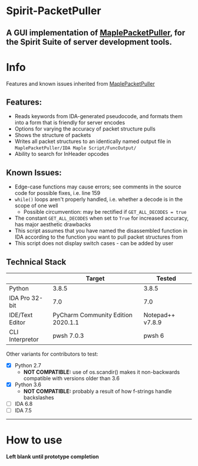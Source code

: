 # Spirit-PacketPuller
**A GUI implementation of [MaplePacketPuller](https://github.com/Bratah123/MaplePacketPuller), for the Spirit Suite of server development tools.**
---
# Info

Features and known issues inherited from [MaplePacketPuller](https://github.com/Bratah123/MaplePacketPuller)
## Features:
 - Reads keywords from IDA-generated pseudocode, and formats them into a form that is friendly for server encodes
 - Options for varying the accuracy of packet structure pulls
 - Shows the structure of packets
 - Writes all packet structures to an identically named output file in `MaplePacketPuller/IDA Maple Script/FuncOutput/`
 - Ability to search for InHeader opcodes
 
  
## Known Issues:
  - Edge-case functions may cause errors; see comments in the source code for possible fixes, i.e. line 159
  - `while()` loops aren't properly handled, i.e. whether a decode is in the scope of one well
    - Possible circumvention: may be rectified if `GET_ALL_DECODES = true`
  - The constant `GET_ALL_DECODES` when set to `True` for increased accuracy, has major aesthetic drawbacks
  - This script assumes that you have named the disassembled function in IDA according to the function you want to pull packet structures from
  - This script does not display switch cases - can be added by user
  
## Technical Stack
|  | Target | Tested |
| --- | --- | --- |
| Python | 3.8.5 | 3.8.5 |
| IDA Pro 32-bit | 7.0 | 7.0 |
| IDE/Text Editor | PyCharm Community Edition 2020.1.1 | Notepad++ v7.8.9 |
| CLI Interpretor | pwsh 7.0.3 | pwsh 6 |

Other variants for contributors to test:
  - [x] Python 2.7
    - **NOT COMPATIBLE:** use of os.scandir() makes it non-backwards compatible with versions older than 3.6
  - [x] Python 3.6
    - **NOT COMPATIBLE:** probably a result of how f-strings handle backslashes
  - [ ] IDA 6.8
  - [ ] IDA 7.5

---
# How to use
**Left blank until prototype completion**
